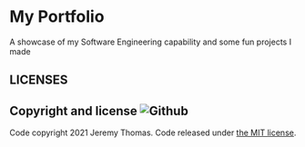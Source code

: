 # My Portfolio

A showcase of my Software Engineering capability and some fun projects I made


## LICENSES

## Copyright and license ![Github](https://img.shields.io/github/license/jgthms/bulma?logo=Github)

Code copyright 2021 Jeremy Thomas. Code released under [the MIT license](https://github.com/jgthms/bulma/blob/master/LICENSE).